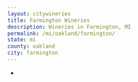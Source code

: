 ```yaml
---
layout: citywineries
title: Farmington Wineries
description: Wineries in Farmington, MI
permalink: /mi/oakland/farmington/
state: mi
county: oakland
city: farmington
---
```

-
